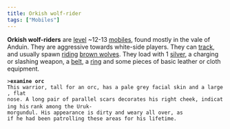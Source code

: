 ```yaml
---
title: Orkish wolf-rider
tags: ["Mobiles"]
---
```

**Orkish wolf-riders** are [level](level "wikilink") ~12-13
[mobiles](mobile "wikilink"), found mostly in the vale of Anduin. They
are aggressive towards white-side players. They can
[track](track "wikilink"), and usually spawn [riding](ride "wikilink")
[brown wolves](brown_wolf "wikilink"). They load with 1
[silver](silver "wikilink"), a charging or slashing weapon, a
[belt](belt "wikilink"), a [ring](ring "wikilink") and some pieces of
basic leather or cloth equipment.

`>`**`examine orc`**
`This warrior, tall for an orc, has a pale grey facial skin and a large, flat`
`nose. A long pair of parallel scars decorates his right cheek, indicating his`
`rank among the Uruk-morgundul. His appearance is dirty and weary all over, as`
`if he had been patrolling these areas for his lifetime.`
